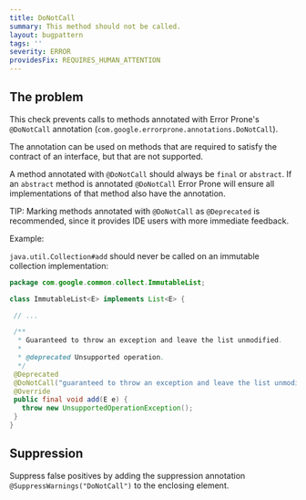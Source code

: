 ```yaml
---
title: DoNotCall
summary: This method should not be called.
layout: bugpattern
tags: ''
severity: ERROR
providesFix: REQUIRES_HUMAN_ATTENTION
---
```


<!--
*** AUTO-GENERATED, DO NOT MODIFY ***
To make changes, edit the @BugPattern annotation or the explanation in docs/bugpattern.
-->

## The problem
This check prevents calls to methods annotated with Error Prone's `@DoNotCall`
annotation (`com.google.errorprone.annotations.DoNotCall`).

The annotation can be used on methods that are required to satisfy the contract
of an interface, but that are not supported.

A method annotated with `@DoNotCall` should always be `final` or `abstract`. If
an `abstract` method is annotated `@DoNotCall` Error Prone will ensure all
implementations of that method also have the annotation.

TIP: Marking methods annotated with `@DoNotCall` as `@Deprecated` is
recommended, since it provides IDE users with more immediate feedback.

Example:

`java.util.Collection#add` should never be called on an immutable collection
implementation:

```java
package com.google.common.collect.ImmutableList;

class ImmutableList<E> implements List<E> {

 // ...

 /**
  * Guaranteed to throw an exception and leave the list unmodified.
  *
  * @deprecated Unsupported operation.
  */
 @Deprecated
 @DoNotCall("guaranteed to throw an exception and leave the list unmodified")
 @Override
 public final void add(E e) {
   throw new UnsupportedOperationException();
 }
}
```

## Suppression
Suppress false positives by adding the suppression annotation `@SuppressWarnings("DoNotCall")` to the enclosing element.
